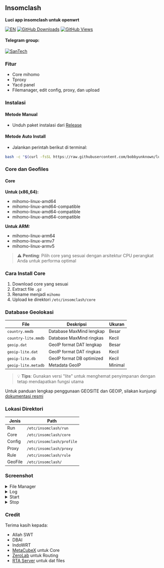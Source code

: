 ## Insomclash
**Luci app insomclash untuk openwrt**

[![EN](https://img.shields.io/badge/lang-EN-red.svg?style=for-the-badge)](README-EN.md)
[![GitHub Downloads](https://img.shields.io/github/downloads/bobbyunknown/luci-app-insomclash/total?style=for-the-badge&logo=github)](https://github.com/bobbyunknown/luci-app-insomclash/releases)
[![GitHub Views](https://img.shields.io/badge/VIEWS-0-brightgreen?style=for-the-badge&logo=github)](https://github.com/bobbyunknown/luci-app-insomclash)


#### Telegram group:
[![SanTech](https://img.shields.io/badge/SanTech-2CA5E0?style=for-the-badge&logo=telegram&logoColor=white)](https://t.me/+TuLCASzJrVJmNzM1)


### Fitur
- Core mihomo
- Tproxy
- Yacd panel
- Filemanager, edit config, proxy, dan upload

### Instalasi

#### Metode Manual
- Unduh paket instalasi dari [Release](https://github.com/bobbyunknown/luci-app-insomclash/releases)
#### Metode Auto Install
- Jalankan perintah berikut di terminal:
```bash
bash -c "$(curl -fsSL https://raw.githubusercontent.com/bobbyunknown/luci-app-insomclash/main/install.sh)"
```
### Core dan Geofiles

#### Core

**Untuk (x86_64):**
- mihomo-linux-amd64
- mihomo-linux-amd64-compatible
- mihomo-linux-amd64-compatible
- mihomo-linux-amd64-compatible

**Untuk ARM:**
- mihomo-linux-arm64
- mihomo-linux-armv7
- mihomo-linux-armv5

> ⚠️ **Penting**: Pilih core yang sesuai dengan arsitektur CPU perangkat Anda untuk performa optimal

### Cara Install Core 
1. Download core yang sesuai
2. Extract file `.gz`
3. Rename menjadi `mihomo`
4. Upload ke direktori `/etc/insomclash/core`

### Database Geolokasi 
| File | Deskripsi | Ukuran |
|------|-----------|--------|
| `country.mmdb` | Database MaxMind lengkap | Besar |
| `country-lite.mmdb` | Database MaxMind ringkas | Kecil |
| `geoip.dat` | GeoIP format DAT lengkap | Besar |
| `geoip-lite.dat` | GeoIP format DAT ringkas | Kecil |
| `geoip-lite.db` | GeoIP format DB optimized | Kecil |
| `geoip-lite.metadb` | Metadata GeoIP | Minimal |

> 💡 **Tips**: Gunakan versi "lite" untuk menghemat penyimpanan dengan tetap mendapatkan fungsi utama

Untuk panduan lengkap penggunaan GEOSITE dan GEOIP, silakan kunjungi [dokumentasi resmi](https://github.com/bobbyunknown/luci-app-insomclash/blob/main/README-DAT.md)


### Lokasi Direktori
| Jenis | Path |
|-------|------|
| Run | `/etc/insomclash/run` |
| Core | `/etc/insomclash/core` |
| Config | `/etc/insomclash/profile` |
| Proxy | `/etc/insomclash/proxy` |
| Rule | `/etc/insomclash/rule` |
| GeoFile | `/etc/insomclash/` |


### Screenshot

<details>
<summary>File Manager</summary>

![File Manager](img/filemanager.png)
</details>

<details>
<summary>Log</summary>

![Log](img/log.png)
</details>

<details>
<summary>Start</summary>

![Start](img/start.png)
</details>

<details>
<summary>Stop</summary>

![Stop](img/stop.png)
</details>

### Credit
Terima kasih kepada:
- Allah SWT
- DBAI
- IndoWRT
- [MetaCubeX](https://github.com/MetaCubeX) untuk Core
- [ZeroLab](https://github.com/zerolabnet/SSClash) untuk Routing
- [RTA Server](https://github.com/rtaserver) untuk dat files




